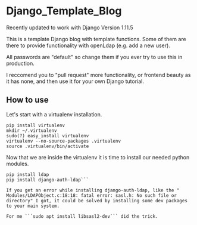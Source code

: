 # Django_Template_Blog

Recently updated to work with Django Version 1.11.5

This is a template Django blog with template functions. 
Some of them are there to provide functionality with openLdap (e.g. add a new user).

All passwords are "default" so change them if you ever try to use this in production.

I reccomend you to "pull request" more functionality, or frontend beauty as it has none, and then use it for your own Django tutorial.

## How to use

Let's start with a virtualenv installation.

``` sudo apt install python-pip
pip install virtualenv
mkdir ~/.virtualenv
sudo(?) easy_install virtualenv
virtualenv --no-source-packages .virtualenv
source .virtualenv/bin/activate
```

Now that we are inside the virtualenv it is time to install our needed python modules.

```pip install Django
pip install ldap
pip install django-auth-ldap```

If you get an error while installing django-auth-ldap, like the " Modules/LDAPObject.c:18:18: fatal error: sasl.h: No such file or directory" I got, it could be solved by installing some dev packages to your main system.

For me ```sudo apt install libsasl2-dev``` did the trick.

